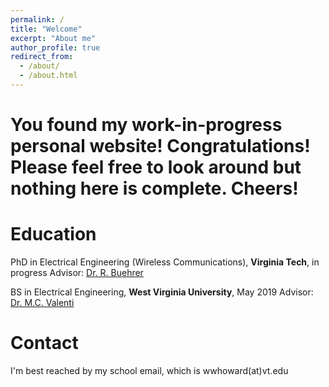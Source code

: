 ```yaml
---
permalink: /
title: "Welcome"
excerpt: "About me"
author_profile: true
redirect_from: 
  - /about/
  - /about.html
---
```


You found my work-in-progress personal website! Congratulations! Please feel free to look around but nothing here is complete. Cheers! 
=====

Education
=====
PhD in Electrical Engineering (Wireless Communications), <b>Virginia Tech</b>, in progress
Advisor: <a href="https://scholar.google.com/citations?user=smm3MNcAAAAJ&hl=en">Dr. R. Buehrer</a>

BS in Electrical Engineering, <b>West Virginia University</b>, May 2019
Advisor: <a href="http://community.wvu.edu/~mcvalenti/">Dr. M.C. Valenti</a>

Contact
=====
I'm best reached by my school email, which is wwhoward(at)vt.edu
